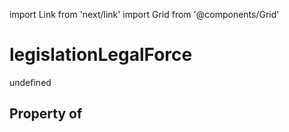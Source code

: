 import Link from 'next/link'
import Grid from '@components/Grid'

# legislationLegalForce

undefined

## Property of



